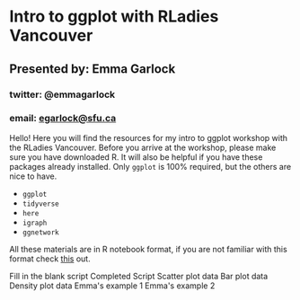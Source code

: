 # Intro to ggplot with RLadies Vancouver 
## Presented by: Emma Garlock 
### twitter: @emmagarlock 
### email: egarlock@sfu.ca

Hello! Here you will find the resources for my intro to ggplot workshop with the RLadies Vancouver. 
Before you arrive at the workshop, please make sure you have downloaded R. It will also be helpful if you have these packages already installed. Only `ggplot` is 100% required, but the others are nice to have. 
  * `ggplot` 
  * `tidyverse` 
  * `here` 
  * `igraph`
  * `ggnetwork` 

All these materials are in R notebook format, if you are not familiar with this format check [this](https://bookdown.org/yihui/rmarkdown/notebook.html) out. 

Fill in the blank script 
Completed Script
Scatter plot data
Bar plot data 
Density plot data 
Emma's example 1
Emma's example 2 
